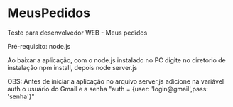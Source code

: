 # MeusPedidos
Teste para desenvolvedor WEB - Meus pedidos
<p>Pré-requisito: node.js
<p>Ao baixar a aplicação, com o node.js instalado no PC digite no diretorio de instalação npm install, depois node server.js
<p> OBS: Antes de iniciar a aplicação no arquivo server.js adicione na variável auth o usuário do Gmail e a senha  "auth = {user: 'login@gmail',pass: 'senha'}"
